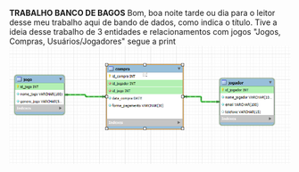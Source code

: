 **TRABALHO BANCO DE BAGOS**
Bom, boa noite tarde ou dia para o leitor desse meu trabalho aqui de bando de dados, como indica o título.
Tive a ideia desse trabalho de 3 entidades e relacionamentos com jogos "Jogos, Compras, Usuários/Jogadores" segue a print
![Pirnt](https://github.com/nistros/Trabalho-BancodDados/blob/main/pastaprint/imagem_2025-08-10_005435934.png?raw=true)
